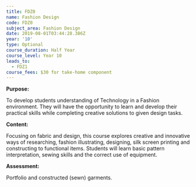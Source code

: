 ```yaml
---
title: FDZ0
name: Fashion Design
code: FDZ0
subject_area: Fashion Design
date: 2019-08-01T03:44:28.386Z
year: '10'
type: Optional
course_duration: Half Year
course_level: Year 10
leads_to:
  - FDZ1
course_fees: $30 for take-home component
---
```

**Purpose:**

To develop students understanding of Technology in a Fashion environment. They will have the opportunity to learn and develop their practical skills while completing creative solutions to given design tasks.

**Content:**

Focusing on fabric and design, this course explores creative and innovative ways of researching, fashion illustrating, designing, silk screen printing and constructing to functional items. Students will learn basic pattern interpretation, sewing skills and the correct use of equipment.

**Assessment:**

Portfolio and constructed (sewn) garments.
